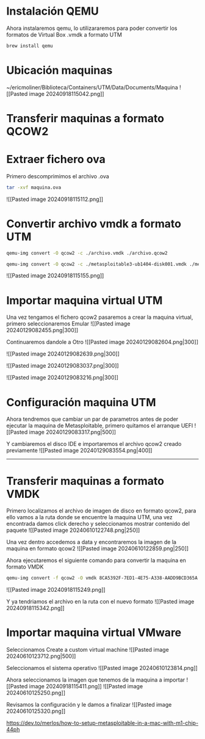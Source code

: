 # Instalación QEMU
Ahora instalaremos qemu, lo utilizararemos para poder convertir los formatos de Virtual Box .vmdk a formato UTM
```Bash
brew install qemu
```

# Ubicación maquinas
~/ericmoliner/Biblioteca/Containers/UTM/Data/Documents/Maquina
![[Pasted image 20240918115042.png]]

# Transferir maquinas a formato QCOW2
# Extraer fichero ova
Primero descomprimimos el archivo .ova
```Bash
tar -xvf maquina.ova
```
![[Pasted image 20240918115112.png]]

# Convertir archivo vmdk a formato UTM
```Bash
qemu-img convert -O qcow2 -c ./archivo.vmdk ./archivo.qcow2
```

```Bash
qemu-img convert -O qcow2 -c ./metasploitable3-ub1404-disk001.vmdk ./metasploitable3-ub1404-disk001.qcow2
```
![[Pasted image 20240918115155.png]]

# Importar maquina virtual UTM
Una vez tengamos el fichero qcow2 pasaremos a crear la maquina virtual, primero seleccionaremos Emular
![[Pasted image 20240129082455.png|300]] 

Continuaremos dandole a Otro
![[Pasted image 20240129082604.png|300]]

![[Pasted image 20240129082639.png|300]]

![[Pasted image 20240129083037.png|300]]

![[Pasted image 20240129083216.png|300]]

# Configuración maquina UTM
Ahora tendremos que cambiar un par de parametros antes de poder ejecutar la maquina de Metasploitable, primero quitamos el arranque UEFI
![[Pasted image 20240129083317.png|500]]

Y cambiaremos el disco IDE e importaremos el archivo qcow2 creado previamente
![[Pasted image 20240129083554.png|400]]

-------
# Transferir maquinas a formato VMDK
Primero localizamos el archivo de imagen de disco en formato qcow2, para ello vamos a la ruta donde se encuentre la maquina UTM, una vez encontrada damos click derecho y seleccionamos mostrar contenido del paquete
![[Pasted image 20240610122748.png|250]]

Una vez dentro accedemos a data y encontraremos la imagen de la maquina en formato qcow2
![[Pasted image 20240610122859.png|250]]

Ahora ejecutaremos el siguiente comando para convertir la maquina en formato VMDK
```Bash
qemu-img convert -f qcow2 -O vmdk 8CA5392F-7ED1-4E75-A338-AADD9BCD365A.qcow2 /Users/Name_User/hacker.vmdk
```
![[Pasted image 20240918115249.png]]

Y ya tendriamos el archivo en la ruta con el nuevo formato
![[Pasted image 20240918115342.png]]

# Importar maquina virtual VMware
Seleccionamos Create a custom virtual machine
![[Pasted image 20240610123712.png|500]]

Seleccionamos el sistema operativo
![[Pasted image 20240610123814.png]]

Ahora seleccionamos la imagen que tenemos de la maquina a importar
![[Pasted image 20240918115411.png]]
![[Pasted image 20240610125250.png]]

Revisamos la configuración y le damos a finalizar
![[Pasted image 20240610125320.png]]


https://dev.to/merlos/how-to-setup-metasploitable-in-a-mac-with-m1-chip-44ph